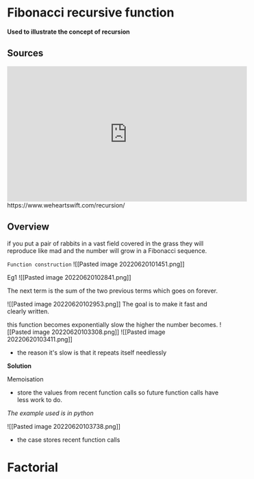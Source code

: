 
# Fibonacci recursive function
**Used to illustrate the concept of recursion**
## Sources
<iframe width="560" height="315" src="https://www.youtube.com/embed/Qk0zUZW-U_M" title="YouTube video player" frameborder="0" allow="accelerometer; autoplay; clipboard-write; encrypted-media; gyroscope; picture-in-picture" allowfullscreen></iframe>
https://www.weheartswift.com/recursion/

## Overview 
if you put a pair of rabbits in a vast field covered in the grass they will reproduce like mad and the number will grow in a Fibonacci sequence.

`Function construction`
![[Pasted image 20220620101451.png]]

Eg1
![[Pasted image 20220620102841.png]]

The next term is the sum of the two previous terms which goes on forever. 

![[Pasted image 20220620102953.png]]
The goal is to make it fast and clearly written. 

this function becomes exponentially slow the higher the number becomes.
![[Pasted image 20220620103308.png]]
![[Pasted image 20220620103411.png]]

- the reason it's slow is that it repeats itself needlessly

**Solution**

Memoisation 
- store the values from recent function calls so future function calls have less work to do. 

*The example used is in python*

![[Pasted image 20220620103738.png]]
- the case stores recent function calls 



 


# Factorial 
